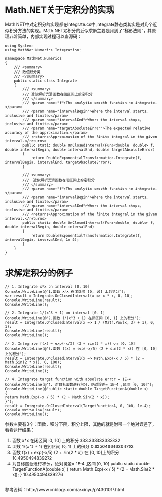 # Math.NET关于定积分的实现

Math.NET中对定积分的实现都在Integrate.cs中,Integrate静态类其实是对几个近似积分方法的实现。Math.NET定积分的近似求解主要是用到了“梯形法则”，其原理非常简单，内部实现过程可以查源码：

```
using System;
using MathNet.Numerics.Integration;

namespace MathNet.Numerics
{
    /// <summary>
    /// 数值积分类
    /// </summary>
    public static class Integrate
    {
        /// <summary>      
        /// 近似解析光滑函数在闭区间上的定积分
        /// </summary>
        /// <param name="f">The analytic smooth function to integrate.</param>
        /// <param name="intervalBegin">Where the interval starts, inclusive and finite.</param>
        /// <param name="intervalEnd">Where the interval stops, inclusive and finite.</param>
        /// <param name="targetAbsoluteError">The expected relative accuracy of the approximation.</param>
        /// <returns>Approximation of the finite integral in the given interval.</returns>
        public static double OnClosedInterval(Func<double, double> f, double intervalBegin, double intervalEnd, double targetAbsoluteError)
        {
            return DoubleExponentialTransformation.Integrate(f, intervalBegin, intervalEnd, targetAbsoluteError);
        }

        /// <summary>   
        ///  近似解析光滑函数在闭区间上的定积分
        /// </summary>
        /// <param name="f">The analytic smooth function to integrate.</param>
        /// <param name="intervalBegin">Where the interval starts, inclusive and finite.</param>
        /// <param name="intervalEnd">Where the interval stops, inclusive and finite.</param>
        /// <returns>Approximation of the finite integral in the given interval.</returns>
        public static double OnClosedInterval(Func<double, double> f, double intervalBegin, double intervalEnd)
        {
            return DoubleExponentialTransformation.Integrate(f, intervalBegin, intervalEnd, 1e-8);
        }
    }
}
```

# 求解定积分的例子

```
// 1. Integrate x*x on interval [0, 10]
Console.WriteLine(@"1.函数 x*x 在闭区间 [0, 10] 上的积分");
var result = Integrate.OnClosedInterval(x => x * x, 0, 10);
Console.WriteLine(result);
Console.WriteLine();

// 2. Integrate 1/(x^3 + 1) on interval [0, 1]
Console.WriteLine(@"2.函数 1/(x^3 + 1) 在闭区间 [0, 1] 上的积分");
result = Integrate.OnClosedInterval(x => 1 / (Math.Pow(x, 3) + 1), 0, 1);
Console.WriteLine(result);
Console.WriteLine();

// 3. Integrate f(x) = exp(-x/5) (2 + sin(2 * x)) on [0, 10]
Console.WriteLine(@"3.函数 f(x) = exp(-x/5) (2 + sin(2 * x)) 在 [0, 10]上的积分");
result = Integrate.OnClosedInterval(x => Math.Exp(-x / 5) * (2 + Math.Sin(2 * x)), 0, 100);
Console.WriteLine(result);
Console.WriteLine();

// 4. Integrate target function with absolute error = 1E-4
Console.WriteLine(@"4. 对目标函数进行积分，绝对误差= 1E-4 ,区间 [0, 10]");
Console.WriteLine(@"public static double TargetFunctionA(double x)
{
return Math.Exp(-x / 5) * (2 + Math.Sin(2 * x));
}");
result = Integrate.OnClosedInterval(TargetFunctionA, 0, 100, 1e-4);
Console.WriteLine(result);
Console.WriteLine();
```


参数主要有3个：函数，积分下限，积分上限，其他的就是附带一个绝对误差了，看看运行结果：

1. 函数 x*x 在闭区间 [0, 10] 上的积分
	333.333333333332
2. 函数 1/(x^3 + 1) 在闭区间 [0, 1] 上的积分
	0.835648848264702
3. 函数 f(x) = exp(-x/5) (2 + sin(2 * x)) 在 [0, 10]上的积分
	10.4950494839272
4. 对目标函数进行积分，绝对误差= 1E-4 ,区间 [0, 10]
	public static double TargetFunctionA(double x)
	{
	    return Math.Exp(-x / 5) * (2 + Math.Sin(2 * x));
	}
	10.4950494839276


<br>
参考资料：http://www.cnblogs.com/asxinyu/p/4301017.html













